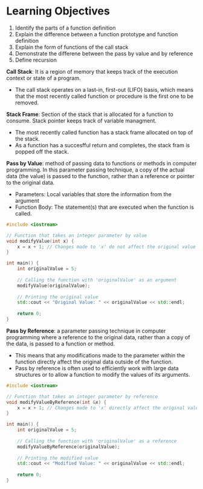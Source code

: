 # Learning Objectives
1. Identify the parts of a function definition
2. Explain the difference between a function prototype and  function definition
3. Explain the form of functions of the call stack
4. Demonstrate the differene between the pass by value and by reference
5. Define recursion

**Call Stack**:  It is a region of memory that keeps track of the execution context or state of a program. 
  - The call stack operates on a last-in, first-out (LIFO) basis, which means that the most recently called function or procedure is the first one to be removed.

**Stack Frame**: Section of the stack that is allocated for a function to consume. Stack pointer keeps track of variable managment.
  - The most recently called function has a stack frame allocated on top of the stack.
  - As a function has a succesfful return and completes, the stack fram is popped off the stack.

**Pass by Value**: method of passing data to functions or methods in computer programming. In this parameter passing technique, a copy of the actual data (the value) is passed to the function, rather than a reference or pointer to the original data.
  - Parameters: Local variables that store the information from the argument
  - Function Body: The statement(s) that are executed when the function is called.

```c++
#include <iostream>

// Function that takes an integer parameter by value
void modifyValue(int x) {
    x = x + 1; // Changes made to 'x' do not affect the original value
}

int main() {
    int originalValue = 5;
    
    // Calling the function with 'originalValue' as an argument
    modifyValue(originalValue);
    
    // Printing the original value
    std::cout << "Original Value: " << originalValue << std::endl;
    
    return 0;
}
```

**Pass by Reference**: a parameter passing technique in computer programming where a reference to the original data, rather than a copy of the data, is passed to a function or method.
  - This means that any modifications made to the parameter within the function directly affect the original data outside of the function. 
  - Pass by reference is often used to efficiently work with large data structures or to allow a function to modify the values of its arguments.

```cpp
#include <iostream>

// Function that takes an integer parameter by reference
void modifyValueByReference(int &x) {
    x = x + 1; // Changes made to 'x' directly affect the original value
}

int main() {
    int originalValue = 5;
    
    // Calling the function with 'originalValue' as a reference
    modifyValueByReference(originalValue);
    
    // Printing the modified value
    std::cout << "Modified Value: " << originalValue << std::endl;
    
    return 0;
}
```

